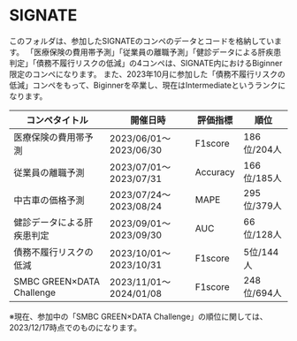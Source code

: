 # SIGNATE
このフォルダは、参加したSIGNATEのコンペのデータとコードを格納しています。
「医療保険の費用帯予測」「従業員の離職予測」「健診データによる肝疾患判定」「債務不履行リスクの低減」の4コンペは、SIGNATE内におけるBiginner限定のコンペになります。
また、2023年10月に参加した「債務不履行リスクの低減」コンペをもって、Biginnerを卒業し、現在はIntermediateというランクになります。

| コンペタイトル             | 開催日時               | 評価指標 | 順位        | 
| -------------------------- | ---------------------- | -------- | ----------- | 
| 医療保険の費用帯予測       | 2023/06/01～2023/06/30 | F1score  | 186位/204人 | 
| 従業員の離職予測           | 2023/07/01～2023/07/31 | Accuracy | 166位/185人 | 
| 中古車の価格予測           | 2023/07/24～2023/08/24 | MAPE     | 295位/379人 | 
| 健診データによる肝疾患判定 | 2023/09/01～2023/09/30 | AUC      | 66位/128人  | 
| 債務不履行リスクの低減     | 2023/10/01～2023/10/31 | F1score  | 5位/144人   | 
| SMBC GREEN×DATA Challenge  | 2023/11/01～2024/01/08 | F1score  | 248位/694人 | 

※現在、参加中の「SMBC GREEN×DATA Challenge」の順位に関しては、2023/12/17時点でのものになります。
